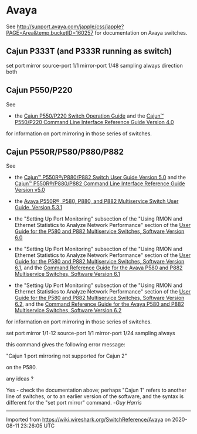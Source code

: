 # Avaya

See <http://support.avaya.com/japple/css/japple?PAGE=Area&temp.bucketID=160257> for documentation on Avaya switches.

## Cajun P333T (and P333R running as switch)

set port mirror source-port 1/1 mirror-port 1/48 sampling always direction both

## Cajun P550/P220

See

  - the [Cajun P550/P220 Switch Operation Guide](http://support.avaya.com/elmodocs2/p550layer2/p550_r4_0_ug.pdf) and the [Cajun™ P550/P220 Command Line Interface Reference Guide Version 4.0](http://support.avaya.com/elmodocs2/avayapubs/P55x-P88x/Supervisor/p550_r4_0_crcli.pdf)

for information on port mirroring in those series of switches.

## Cajun P550R/P580/P880/P882

See

  - the [Cajun™ P550R®/P880/P882 Switch User Guide Version 5.0](ftp://ftp.avaya.com/incoming/Up1cku9/tsoweb/avayapubs/P55x-P88x/Supervisor/p550r_p88x_r5_0_ug.pdf) and the [Cajun™ P550R®/P880/P882 Command Line Interface Reference Guide Version v5.0](http://support.avaya.com/elmodocs2/avayapubs/P55x-P88x/Supervisor/p550r_p88x_r5_0_cr.pdf)

  - the [Avaya P550R®, P580, P880, and P882 Multiservice Switch User Guide, Version 5.3.1](http://support.avaya.com/elmodocs2/p880/v531/5.3.1UserGuide2.0.pdf)

  - the "Setting Up Port Monitoring" subsection of the "Using RMON and Ethernet Statistics to Analyze Network Performance" section of the [User Guide for the P580 and P882 Multiservice Switches, Software Version 6.0](http://support.avaya.com/elmodocs2/p882/v6/UG/100700_1/wwhelp/js/html/frames.htm)

  - the "Setting Up Port Monitoring" subsection of the "Using RMON and Ethernet Statistics to Analyze Network Performance" section of the [User Guide for the P580 and P882 Multiservice Switches, Software Version 6.1](http://support.avaya.com/elmodocs2/p882/v6.1/zydeco6_1/p580_p882ms/wwhelp/js/html/frames.htm), and the [Command Reference Guide for the Avaya P580 and P882 Multiservice Switches, Software Version 6.1](http://support.avaya.com/elmodocs2/p882/10_300090_1.pdf)

  - the "Setting Up Port Monitoring" subsection of the "Using RMON and Ethernet Statistics to Analyze Network Performance" section of the [User Guide for the P580 and P882 Multiservice Switches, Software Version 6.2](http://support.avaya.com/elmodocs2/p882/v6.2/p580_p882ms/wwhelp/js/html/frames.htm), and the [Command Reference Guide for the Avaya P580 and P882 Multiservice Switches, Software Version 6.2](http://support.avaya.com/elmodocs2/p882/10_300466_2.pdf)

for information on port mirroring in those series of switches.

set port mirror 1/1-12 source-port 1/1 mirror-port 1/24 sampling always

this command gives the following error message:

"Cajun 1 port mirroring not supported for Cajun 2"

on the P580.

any ideas ?

Yes - check the documentation above; perhaps "Cajun 1" refers to another line of switches, or to an earlier version of the software, and the syntax is different for the "set port mirror" command. -*Guy Harris*

---

Imported from https://wiki.wireshark.org/SwitchReference/Avaya on 2020-08-11 23:26:05 UTC
